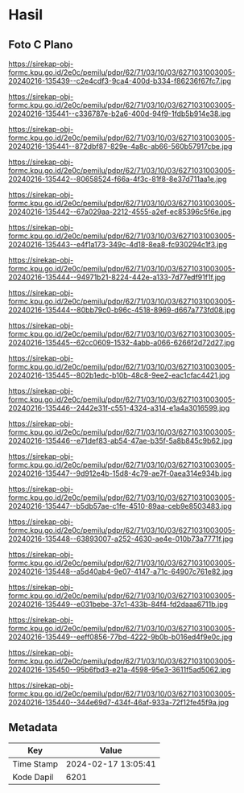 # Hasil

## Foto C Plano

https://sirekap-obj-formc.kpu.go.id/2e0c/pemilu/pdpr/62/71/03/10/03/6271031003005-20240216-135439--c2e4cdf3-9ca4-400d-b334-f86236f67fc7.jpg

https://sirekap-obj-formc.kpu.go.id/2e0c/pemilu/pdpr/62/71/03/10/03/6271031003005-20240216-135441--c336787e-b2a6-400d-94f9-1fdb5b914e38.jpg

https://sirekap-obj-formc.kpu.go.id/2e0c/pemilu/pdpr/62/71/03/10/03/6271031003005-20240216-135441--872dbf87-829e-4a8c-ab66-560b57917cbe.jpg

https://sirekap-obj-formc.kpu.go.id/2e0c/pemilu/pdpr/62/71/03/10/03/6271031003005-20240216-135442--80658524-f66a-4f3c-81f8-8e37d711aa1e.jpg

https://sirekap-obj-formc.kpu.go.id/2e0c/pemilu/pdpr/62/71/03/10/03/6271031003005-20240216-135442--67a029aa-2212-4555-a2ef-ec85396c5f6e.jpg

https://sirekap-obj-formc.kpu.go.id/2e0c/pemilu/pdpr/62/71/03/10/03/6271031003005-20240216-135443--e4f1a173-349c-4d18-8ea8-fc930294c1f3.jpg

https://sirekap-obj-formc.kpu.go.id/2e0c/pemilu/pdpr/62/71/03/10/03/6271031003005-20240216-135444--94971b21-8224-442e-a133-7d77edf91f1f.jpg

https://sirekap-obj-formc.kpu.go.id/2e0c/pemilu/pdpr/62/71/03/10/03/6271031003005-20240216-135444--80bb79c0-b96c-4518-8969-d667a773fd08.jpg

https://sirekap-obj-formc.kpu.go.id/2e0c/pemilu/pdpr/62/71/03/10/03/6271031003005-20240216-135445--62cc0609-1532-4abb-a066-6266f2d72d27.jpg

https://sirekap-obj-formc.kpu.go.id/2e0c/pemilu/pdpr/62/71/03/10/03/6271031003005-20240216-135445--802b1edc-b10b-48c8-9ee2-eac1cfac4421.jpg

https://sirekap-obj-formc.kpu.go.id/2e0c/pemilu/pdpr/62/71/03/10/03/6271031003005-20240216-135446--2442e31f-c551-4324-a314-e1a4a3016599.jpg

https://sirekap-obj-formc.kpu.go.id/2e0c/pemilu/pdpr/62/71/03/10/03/6271031003005-20240216-135446--e71def83-ab54-47ae-b35f-5a8b845c9b62.jpg

https://sirekap-obj-formc.kpu.go.id/2e0c/pemilu/pdpr/62/71/03/10/03/6271031003005-20240216-135447--9d912e4b-15d8-4c79-ae7f-0aea314e934b.jpg

https://sirekap-obj-formc.kpu.go.id/2e0c/pemilu/pdpr/62/71/03/10/03/6271031003005-20240216-135447--b5db57ae-c1fe-4510-89aa-ceb9e8503483.jpg

https://sirekap-obj-formc.kpu.go.id/2e0c/pemilu/pdpr/62/71/03/10/03/6271031003005-20240216-135448--63893007-a252-4630-ae4e-010b73a7771f.jpg

https://sirekap-obj-formc.kpu.go.id/2e0c/pemilu/pdpr/62/71/03/10/03/6271031003005-20240216-135448--a5d40ab4-9e07-4147-a71c-64907c761e82.jpg

https://sirekap-obj-formc.kpu.go.id/2e0c/pemilu/pdpr/62/71/03/10/03/6271031003005-20240216-135449--e031bebe-37c1-433b-84f4-fd2daaa6711b.jpg

https://sirekap-obj-formc.kpu.go.id/2e0c/pemilu/pdpr/62/71/03/10/03/6271031003005-20240216-135449--eeff0856-77bd-4222-9b0b-b016ed4f9e0c.jpg

https://sirekap-obj-formc.kpu.go.id/2e0c/pemilu/pdpr/62/71/03/10/03/6271031003005-20240216-135450--95b6fbd3-e21a-4598-95e3-3611f5ad5062.jpg

https://sirekap-obj-formc.kpu.go.id/2e0c/pemilu/pdpr/62/71/03/10/03/6271031003005-20240216-135440--344e69d7-434f-46af-933a-72f12fe45f9a.jpg


## Metadata

| Key        | Value               |
| ---------- | ------------------- |
| Time Stamp | 2024-02-17 13:05:41 |
| Kode Dapil | 6201                |



